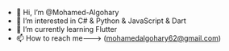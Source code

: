 - 👋 Hi, I’m @Mohamed-Algohary
- 👀 I’m interested in C# & Python & JavaScript & Dart
- 🌱 I’m currently learning Flutter
- 📫 How to reach me---> (mohamedalgohary62@gmail.com)

